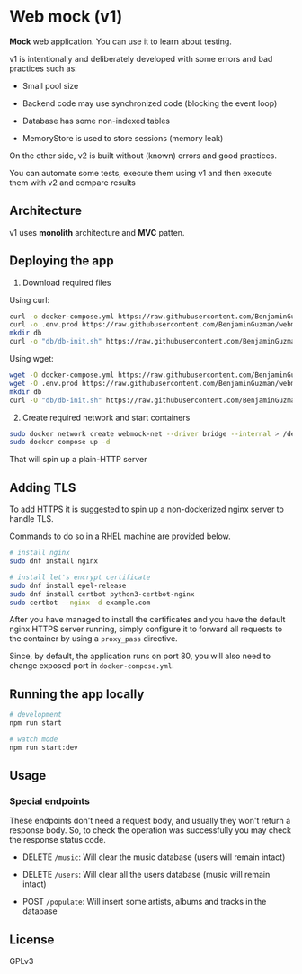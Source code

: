 # Web mock (v1)

**Mock** web application. You can use it to learn about testing.

v1 is intentionally and deliberately developed with some errors and bad practices such as:

- Small pool size

- Backend code may use synchronized code (blocking the event loop)

- Database has some non-indexed tables

- MemoryStore is used to store sessions (memory leak)

On the other side, v2 is built without (known) errors and good practices.

You can automate some tests, execute them using v1 and then execute them with v2 and compare results

## Architecture

v1 uses **monolith** architecture and **MVC** patten.

## Deploying the app

1. Download required files

Using curl:

```bash
curl -o docker-compose.yml https://raw.githubusercontent.com/BenjaminGuzman/webmock/v1/docker-compose.yml
curl -o .env.prod https://raw.githubusercontent.com/BenjaminGuzman/webmock/v1/.env.example
mkdir db
curl -o "db/db-init.sh" https://raw.githubusercontent.com/BenjaminGuzman/webmock/v1/db/db-init.sh
```

Using wget:

```bash
wget -O docker-compose.yml https://raw.githubusercontent.com/BenjaminGuzman/webmock/v1/docker-compose.yml
wget -O .env.prod https://raw.githubusercontent.com/BenjaminGuzman/webmock/v1/.env.example
mkdir db
curl -O "db/db-init.sh" https://raw.githubusercontent.com/BenjaminGuzman/webmock/v1/db/db-init.sh
```

2. Create required network and start containers

```bash
sudo docker network create webmock-net --driver bridge --internal > /dev/null 2>&1
sudo docker compose up -d
```

That will spin up a plain-HTTP server

## Adding TLS

To add HTTPS it is suggested to spin up a non-dockerized nginx server to handle TLS.

Commands to do so in a RHEL machine are provided below.

```bash
# install nginx
sudo dnf install nginx

# install let's encrypt certificate
sudo dnf install epel-release
sudo dnf install certbot python3-certbot-nginx
sudo certbot --nginx -d example.com
```

After you have managed to install the certificates and you have the default nginx HTTPS
server running, simply configure it to forward all requests to the container 
by using a `proxy_pass` directive.

Since, by default, the application runs on port 80, you will also need to change 
exposed port in `docker-compose.yml`.

## Running the app locally

```bash
# development
npm run start

# watch mode
npm run start:dev
```

## Usage

### Special endpoints

These endpoints don't need a request body, and usually they won't return a response body.
So, to check the operation was successfully you may check the response status code. 

- DELETE `/music`: Will clear the music database (users will remain intact)

- DELETE `/users`: Will clear all the users database (music will remain intact)

- POST `/populate`: Will insert some artists, albums and tracks in the database

## License

GPLv3
